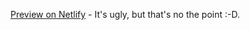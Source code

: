 [Preview on Netlify](https://youthful-sinoussi-a2ed6a.netlify.app/) - It's ugly, but that's no the point :-D.
